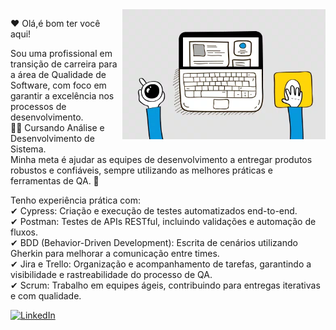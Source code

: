 <img src = "banner.webp" width = "325px" align = "right">

❤️ Olá,é bom ter você aqui!<br/>

Sou uma profissional em transição de carreira para a área de Qualidade de Software, com foco em garantir a excelência nos processos de desenvolvimento.<br/>
👩‍💻 Cursando Análise e Desenvolvimento de Sistema.<br/>
Minha meta é ajudar as equipes de desenvolvimento a entregar produtos robustos e confiáveis, sempre utilizando as melhores práticas e ferramentas de QA. 🚀<br/>

Tenho experiência prática com:<br/>
✔ Cypress: Criação e execução de testes automatizados end-to-end.<br/>
✔ Postman: Testes de APIs RESTful, incluindo validações e automação de fluxos.<br/>
✔ BDD (Behavior-Driven Development): Escrita de cenários utilizando Gherkin para melhorar a comunicação entre times.<br/>
✔ Jira e Trello: Organização e acompanhamento de tarefas, garantindo a visibilidade e rastreabilidade do processo de QA.<br/>
✔ Scrum: Trabalho em equipes ágeis, contribuindo para entregas iterativas e com qualidade.<br/>

<a href = "https://www.linkedin.com/in/elaine-bomfim/">
<img src="https://img.shields.io/badge/LinkedIn-blue?style=for-the-badge&logo=linkedin&logoColor=white" alt=LinkedIn Badge"/>
